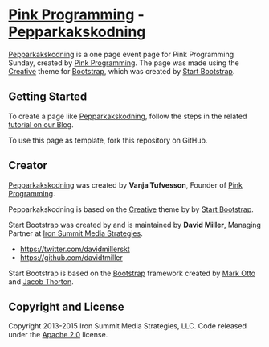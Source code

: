 # [Pink Programming](http://pinkprogramming.se) - [Pepparkakskodning](http://pinkprogramming.se/pepparkakskodning)
[Pepparkakskodning](http://pinkprogramming.se/pepparkakskodning) is a one page event page for Pink Programming Sunday, created by [Pink Programming](http://pinkprogramming.se). The page was made using the [Creative](http://startbootstrap.com/template-overviews/creative/) theme for [Bootstrap](http://getbootstrap.com/), which was created by [Start Bootstrap](http://startbootstrap.com/).

## Getting Started

To create a page like [Pepparkakskodning](http://pinkprogramming.se/pepparkakskodning), follow the steps in the related [tutorial on our Blog](http://pinkprogramming.wordpress.com).

To use this page as template, fork this repository on GitHub.

## Creator

[Pepparkakskodning](http://pinkprogramming.se/pepparkakskodning) was created by **Vanja Tufvesson**, Founder of [Pink Programming](http://pinkprogramming.se).

Pepparkakskodning is based on the [Creative](http://startbootstrap.com/template-overviews/creative/) theme by by [Start Bootstrap](http://startbootstrap.com/).

Start Bootstrap was created by and is maintained by **David Miller**, Managing Partner at [Iron Summit Media Strategies](http://www.ironsummitmedia.com/).

* https://twitter.com/davidmillerskt
* https://github.com/davidtmiller

Start Bootstrap is based on the [Bootstrap](http://getbootstrap.com/) framework created by [Mark Otto](https://twitter.com/mdo) and [Jacob Thorton](https://twitter.com/fat).

## Copyright and License

Copyright 2013-2015 Iron Summit Media Strategies, LLC. Code released under the [Apache 2.0](https://github.com/IronSummitMedia/startbootstrap-creative/blob/gh-pages/LICENSE) license.
